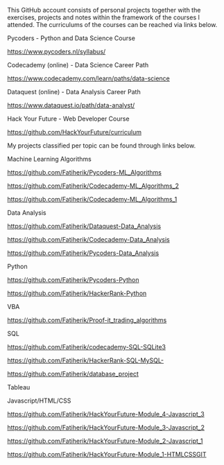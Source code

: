 This GitHub account consists of personal projects together with the exercises, projects and notes within the framework of the courses I attended. 
The curriculums of the courses can be reached via links below.

Pycoders - Python and Data Science Course

https://www.pycoders.nl/syllabus/

Codecademy (online) - Data Science Career Path

https://www.codecademy.com/learn/paths/data-science

Dataquest (online) - Data Analysis Career Path

https://www.dataquest.io/path/data-analyst/

Hack Your Future - Web Developer Course

https://github.com/HackYourFuture/curriculum


My projects classified per topic can be found through links below.

Machine Learning Algorithms

https://github.com/Fatiherik/Pycoders-ML_Algorithms

https://github.com/Fatiherik/Codecademy-ML_Algorithms_2

https://github.com/Fatiherik/Codecademy-ML_Algorithms_1

Data Analysis

https://github.com/Fatiherik/Dataquest-Data_Analysis

https://github.com/Fatiherik/Codecademy-Data_Analysis

https://github.com/Fatiherik/Pycoders-Data_Analysis

Python

https://github.com/Fatiherik/Pycoders-Python

https://github.com/Fatiherik/HackerRank-Python

VBA

https://github.com/Fatiherik/Proof-it_trading_algorithms

SQL

https://github.com/Fatiherik/codecademy-SQL-SQLite3

https://github.com/Fatiherik/HackerRank-SQL-MySQL-

https://github.com/Fatiherik/database_project

Tableau

Javascript/HTML/CSS

https://github.com/Fatiherik/HackYourFuture-Module_4-Javascript_3

https://github.com/Fatiherik/HackYourFuture-Module_3-Javascript_2

https://github.com/Fatiherik/HackYourFuture-Module_2-Javascript_1

https://github.com/Fatiherik/HackYourFuture-Module_1-HTMLCSSGIT

